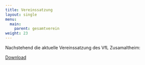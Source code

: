 ```yaml
---
title: Vereinssatzung
layout: single
menu:
  main:
    parent: gesamtverein
weight: 23
---
```


Nachstehend die aktuelle Vereinssatzung des VfL Zusamaltheim:

[Download](/docs/vereinssatzung-vfl-zusamaltheim.pdf)
